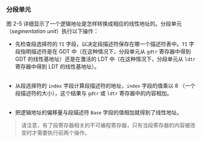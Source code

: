 ### 分段单元

图 2-5 详细显示了一个逻辑地址是怎样转换成相应的线性地址的。分段单元（*segmentation unit*）执行以下操作：

- 先检查段选择符的 `TI` 字段，以决定段描述符保存在哪一个描述符表中。`TI` 字段指明描述符是在 GDT 中（在这种情况下，分段单元从 `gdtr` 寄存器中得到 GDT 的线性基地址）还是在激活的 LDT 中（在这种情况下，分段单元从 `ldtr` 寄存器中得到 LDT 的线性基地址）。  
&emsp;

- 从段选择符的 `index` 字段计算段描述符的地址，`index` 字段的值乘以 8 （一个段描述符的大小），这个结果与 `gdtr` 或 `ldtr` 寄存器中的内容相加。  
&emsp;

- 把逻辑地址的偏移量与段描述符 `Base` 字段的值相加就得到了线性地址。


> 请注意，有了段寄存器相关的不可编程寄存器，只有当段寄存器的内容被改变时才需要执行前两个操作。
